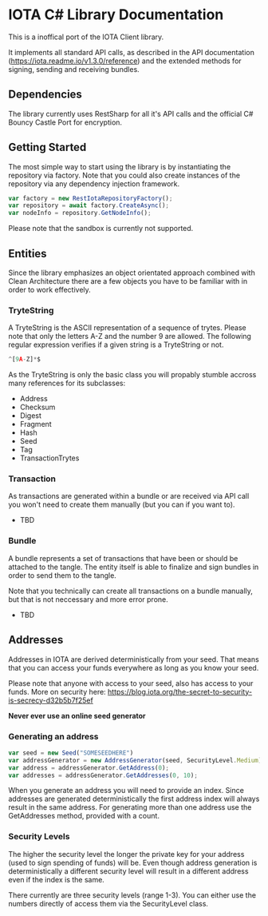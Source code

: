 # IOTA C# Library Documentation

This is a inoffical port of the IOTA Client library.

It implements all standard API calls, as described in the API documentation (https://iota.readme.io/v1.3.0/reference) and the extended methods for signing, sending and receiving bundles.

## Dependencies

The library currently uses RestSharp for all it's API calls and the official C# Bouncy Castle Port for encryption.

## Getting Started

The most simple way to start using the library is by instantiating the repository via factory. Note that you could also create instances of the repository via any dependency injection framework.

```javascript
var factory = new RestIotaRepositoryFactory();
var repository = await factory.CreateAsync();
var nodeInfo = repository.GetNodeInfo();
```

Please note that the sandbox is currently not supported.

## Entities

Since the library emphasizes an object orientated approach combined with Clean Architecture there are a few objects you have to be familiar with in order to work effectively. 

### TryteString

A TryteString is the ASCII representation of a sequence of trytes. Please note that only the letters A-Z and the number 9 are allowed. The following regular expression verifies if a given string is a TryteString or not.

```javascript
^[9A-Z]*$
```

As the TryteString is only the basic class you will propably stumble accross many references for its subclasses:

+ Address
+ Checksum
+ Digest
+ Fragment
+ Hash
+ Seed
+ Tag
+ TransactionTrytes

### Transaction

As transactions are generated within a bundle or are received via API call you won't need to create them manually (but you can if you want to).

- TBD

### Bundle

A bundle represents a set of transactions that have been or should be attached to the tangle. The entity itself is able to finalize and sign bundles in order to send them to the tangle.

Note that you technically can create all transactions on a bundle manually, but that is not neccessary and more error prone.

- TBD

## Addresses

Addresses in IOTA are derived deterministically from your seed. That means that you can access your funds everywhere as long as you know your seed.

Please note that anyone with access to your seed, also has access to your funds. More on security here: https://blog.iota.org/the-secret-to-security-is-secrecy-d32b5b7f25ef

 **Never ever use an online seed generator**

 ### Generating an address

 ```javascript
var seed = new Seed("SOMESEEDHERE")
var addressGenerator = new AddressGenerator(seed, SecurityLevel.Medium);
var address = addressGenerator.GetAddress(0);
var addresses = addressGenerator.GetAddresses(0, 10);
```

When you generate an address you will need to provide an index. Since addresses are generated deterministically the first address index will always result in the same address. For generating more than one address use the GetAddresses method, provided with a count.

### Security Levels

The higher the security level the longer the private key for your address (used to sign spending of funds) will be. Even though address generation is deterministically a different security level will result in a different address even if the index is the same.

There currently are three security levels (range 1-3). You can either use the numbers directly of access them via the SecurityLevel class.


